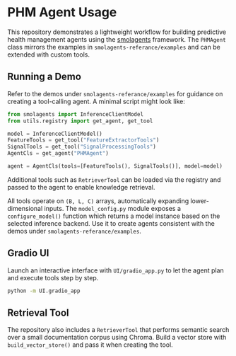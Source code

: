 # PHM Agent Usage

This repository demonstrates a lightweight workflow for building predictive health management agents using the [smolagents](https://github.com/huggingface/smolagents) framework. The `PHMAgent` class mirrors the examples in `smolagents-referance/examples` and can be extended with custom tools.

## Running a Demo

Refer to the demos under `smolagents-referance/examples` for guidance on creating a tool-calling agent. A minimal script might look like:

```python
from smolagents import InferenceClientModel
from utils.registry import get_agent, get_tool

model = InferenceClientModel()
FeatureTools = get_tool("FeatureExtractorTools")
SignalTools = get_tool("SignalProcessingTools")
AgentCls = get_agent("PHMAgent")

agent = AgentCls(tools=[FeatureTools(), SignalTools()], model=model)
```

Additional tools such as `RetrieverTool` can be loaded via the registry and
passed to the agent to enable knowledge retrieval.

All tools operate on `(B, L, C)` arrays, automatically expanding lower-dimensional inputs. The
`model_config.py` module exposes a `configure_model()` function which returns a model instance based on
the selected inference backend. Use it to create agents consistent with the demos under
`smolagents-referance/examples`.

## Gradio UI

Launch an interactive interface with `UI/gradio_app.py` to let the agent plan and
execute tools step by step.

```bash
python -m UI.gradio_app
```

## Retrieval Tool

The repository also includes a `RetrieverTool` that performs semantic search over
a small documentation corpus using Chroma. Build a vector store with
`build_vector_store()` and pass it when creating the tool.
